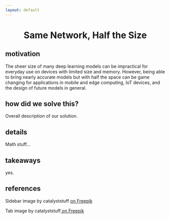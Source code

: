```yaml
---
layout: default
---
```


<h1 align="center">Same Network, Half the Size</h1>


## motivation
The sheer size of many deep learning models can be impractical for everyday use on devices with limited size and memory. However, being able to bring nearly accurate models but with half the space can be game changing for applications in mobile and edge computing, IoT devices, and the design of future models in general. 


## how did we solve this?
Overall description of our solution.  
  
## details 
Math stuff... 


## takeaways
yes.


## references



Sidebar image by catalyststuff <a href="https://www.freepik.com/free-vector/cute-cat-with-laptop-cartoon-vector-icon-illustration-animal-technology-icon-concept-isolated-premium-vector-flat-cartoon-style_18537593.htm#query=cute%20computer&position=7&from_view=search&track=ais&uuid=ad651732-f38b-4266-ae25-0602f214e1b0">on Freepik</a> 

Tab image by catalyststuff<a href="https://www.freepik.com/free-vector/cute-cat-hole-cartoon-vector-icon-illustration-animal-nature-icon-concept-isolated-premium-vector-flat-cartoon-style_23006709.htm#query=cat&position=18&from_view=author&uuid=e0bb35be-cd2a-4fb5-a1e7-f6e97ce0638b"> on Freepik</a>